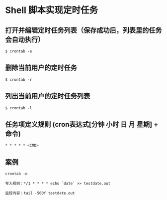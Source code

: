 
# Shell 脚本实现定时任务

## 打开并编辑定时任务列表（保存成功后，列表里的任务会自动执行）

    $ crontab -e

## 删除当前用户的定时任务

    $ crontab -r

## 列出当前用户的定时任务列表

    $ crontab -l

## 任务项定义规则 (cron表达式[分钟 小时 日 月 星期] + 命令)

    * * * * * <CMD>

## 案例

    crontab -e

    写入规则：*/1 * * * * echo `date` >> testdate.out

    监控内容：tail -500f testdate.out

